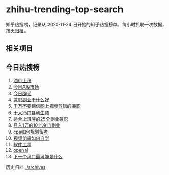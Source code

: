 # zhihu-trending-top-search

知乎热搜榜，记录从 2020-11-24
日开始的知乎热搜榜单。每小时抓取一次数据，按天[归档](./archives)。

## 相关项目

## 今日热搜榜

<!-- BEGIN -->
<!-- 最后更新时间 Tue Apr 02 2024 14:10:38 GMT+0800 (China Standard Time) -->

1. [油价上涨](https://www.zhihu.com/search?q=油价上涨)
1. [今日A股市场](https://www.zhihu.com/search?q=今日A股市场)
1. [今日辟谣](https://www.zhihu.com/search?q=今日辟谣)
1. [兼职副业干什么好](https://www.zhihu.com/search?q=兼职副业干什么好)
1. [千万不要相信网上视频剪辑的兼职](https://www.zhihu.com/search?q=千万不要相信网上视频剪辑的兼职)
1. [十大冷门暴利生意](https://www.zhihu.com/search?q=十大冷门暴利生意)
1. [适合上班族的25个副业兼职](https://www.zhihu.com/search?q=适合上班族的25个副业兼职)
1. [月入1万的10个冷门副业](https://www.zhihu.com/search?q=月入1万的10个冷门副业)
1. [cpa如何规划备考](https://www.zhihu.com/search?q=cpa如何规划备考)
1. [视频剪辑如何自学](https://www.zhihu.com/search?q=视频剪辑如何自学)
1. [软件工程](https://www.zhihu.com/search?q=软件工程)
1. [openai](https://www.zhihu.com/search?q=openai)
1. [下一个风口最可能是什么](https://www.zhihu.com/search?q=下一个风口最可能是什么)

<!-- END -->

历史归档 [./archives](./archives)
